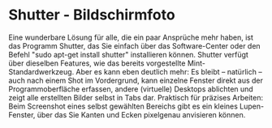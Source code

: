 # Shutter - Bildschirmfoto
Eine wunderbare Lösung für alle, die ein paar Ansprüche mehr haben, ist das Programm Shutter, das Sie einfach über das Software-Center oder den Befehl "sudo apt-get install shutter" installieren können. Shutter verfügt über dieselben Features, wie das bereits vorgestellte Mint-Standardwerkzeug. Aber es kann eben deutlich mehr: Es bleibt – natürlich – auch nach einem Shot im Vordergrund, kann einzelne Fenster direkt aus der Programmoberfläche erfassen, andere (virtuelle) Desktops ablichten und zeigt alle erstellten Bilder selbst in Tabs dar. Praktisch für präzises Arbeiten: Beim Screenshot eines selbst gewählten Bereichs gibt es ein kleines Lupen-Fenster, über das Sie Kanten und Ecken pixelgenau anvisieren können.
